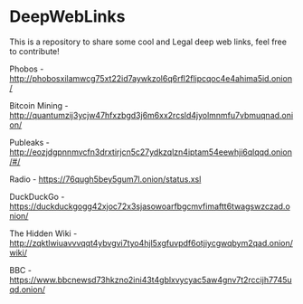 # DeepWebLinks
This is a repository to share some cool and Legal deep web links, feel free to contribute! 


Phobos - http://phobosxilamwcg75xt22id7aywkzol6q6rfl2flipcqoc4e4ahima5id.onion/

Bitcoin Mining - http://quantumzij3ycjw47hfxzbgd3j6m6xx2rcsld4jyolmnmfu7vbmuqnad.onion/

Publeaks - http://eozjdgpnnmvcfn3drxtirjcn5c27ydkzqlzn4iptam54eewhji6qlqqd.onion/#/

Radio - https://76qugh5bey5gum7l.onion/status.xsl

DuckDuckGo - https://duckduckgogg42xjoc72x3sjasowoarfbgcmvfimaftt6twagswzczad.onion/

The Hidden Wiki - http://zqktlwiuavvvqqt4ybvgvi7tyo4hjl5xgfuvpdf6otjiycgwqbym2qad.onion/wiki/

BBC - https://www.bbcnewsd73hkzno2ini43t4gblxvycyac5aw4gnv7t2rccijh7745uqd.onion/